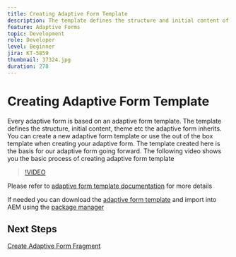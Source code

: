 ```yaml
---
title: Creating Adaptive Form Template
description: The template defines the structure and initial content of the Adaptive Form.
feature: Adaptive Forms
topic: Development
role: Developer
level: Beginner
jira: KT-5859
thumbnail: 37324.jpg
duration: 278
---
```


# Creating Adaptive Form Template

Every adaptive form is based on an adaptive form template. The template defines the structure, initial content, theme etc the adaptive form inherits. You can create a new adaptive form template or use the out of the box template when creating your adaptive form.
The template created here is the basis for our adaptive form going forward.
The following video shows you the basic process of creating adaptive form template

>[!VIDEO](https://video.tv.adobe.com/v/37324?quality=12&learn=on)

Please refer to [adaptive form template documentation](https://experienceleague.adobe.com/docs/experience-manager-65/forms/adaptive-forms-advanced-authoring/template-editor.html) for more details  

If needed you can download the [adaptive form template](assets/peak-application-template.zip) and import into AEM using the [package manager](http://localhost:4502/crx/packmgr/index.jsp)


## Next Steps

[Create Adaptive Form Fragment](./create-form-fragment.md)


